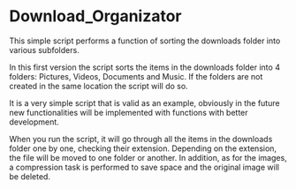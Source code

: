 # Download_Organizator

This simple script performs a function of sorting the downloads folder into various subfolders.

In this first version the script sorts the items in the downloads folder into 4 folders: Pictures, Videos, Documents and Music. 
If the folders are not created in the same location the script will do so.

It is a very simple script that is valid as an example, obviously in the future new functionalities will be implemented with functions with better development.

When you run the script, it will go through all the items in the downloads folder one by one, checking their extension. 
Depending on the extension, the file will be moved to one folder or another. In addition, as for the images, a compression task is performed to save 
space and the original image will be deleted.
